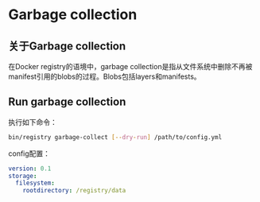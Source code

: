 # Garbage collection
## 关于Garbage collection
在Docker registry的语境中，garbage collection是指从文件系统中删除不再被manifest引用的blobs的过程。Blobs包括layers和manifests。

## Run garbage collection
执行如下命令：
``` sh
bin/registry garbage-collect [--dry-run] /path/to/config.yml
```

config配置：
``` yaml
version: 0.1
storage:
  filesystem:
    rootdirectory: /registry/data
```